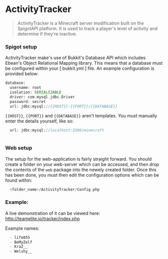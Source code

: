 # ActivityTracker

> ActivityTracker is a Minecraft server modification built on the SpigotAPI platform. It is used to track a player's level of activity and determine if they're inactive.

### Spigot setup

ActivityTracker make's use of Bukkit's Database API which includes Ebean's Object Relational Mapping library.
This means that a database must be configured within your [ bukkit.yml ] file.
An example configuration is provided below:
```php
database:
  username: root
  isolation: SERIALIZABLE
  driver: com.mysql.jdbc.Driver
  password: secret
  url: jdbc:mysql://{{HOST}}:{{PORT}}/{{DATABASE}}
```
  `{{HOST}}`, `{{PORT}}` and `{{DATABASE}}` aren't templates. 
  You must manually enter the details yourself, like so:
```php
  url: jdbc:mysql://localhost:3306/minecraft
 
```

### Web setup

The setup for the web-application is fairly straight forward. You should create a folder on your web-server which can be accessed, and then drop the contents of the ```web``` package into the newely created folder.
Once this has been done, you must then edit the configuration options which can be found within:
```php
  <folder_name>/ActivityTracker/Config.php
```

### Example:

A live demonstration of it can be viewed here:
http://teamelite.io/tracker/index.php

Example names:
```php
  - life855
  - BeMyZelf
  - KraZ__
  - Welshy__
```

